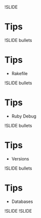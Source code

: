 !SLIDE
# Tips

!SLIDE bullets
# Tips
* Rakefile

!SLIDE bullets
# Tips
* Ruby Debug

!SLIDE bullets
# Tips
* Versions

!SLIDE bullets
# Tips
* Databases

!SLIDE
!SLIDE
